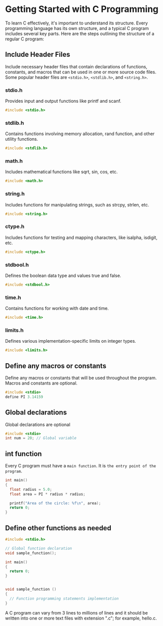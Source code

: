 # Getting Started with C Programming

To learn C effectively, it's important to understand its structure. Every programming language has its own structure, and a typical C program includes several key parts. Here are the steps outlining the structure of a regular C program:

## Include Header Files

Include necessary header files that contain declarations of functions, constants, and macros that can be used in one or more source code files.
Some popular header files are `<stdio.h>`, `<stdlib.h>`, and `<string.h>`.

### stdio.h

Provides input and output functions like printf and scanf.

```c
#include <stdio.h>
```

### stdlib.h

Contains functions involving memory allocation, rand function, and other utility functions.

```c
#include <stdlib.h>
```

### math.h

Includes mathematical functions like sqrt, sin, cos, etc.

```c
#include <math.h>
```

### string.h

Includes functions for manipulating strings, such as strcpy, strlen, etc.

```c
#include <string.h>
```

### ctype.h

Includes functions for testing and mapping characters, like isalpha, isdigit, etc.

```c
#include <ctype.h>
```

### stdbool.h

Defines the boolean data type and values true and false.

```c
#include <stdbool.h>
```

### time.h

Contains functions for working with date and time.

```c
#include <time.h>
```

### limits.h

Defines various implementation-specific limits on integer types.

```c
#include <limits.h>
```

## Define any macros or constants

Define any macros or constants that will be used throughout the program. Macros and constants are optional.

```c
#include <stdio>
define PI 3.14159
```

## Global declarations

Global declarations are optional

```c
#include <stdio>
int num = 20; // Global variable

```

## int function

Every C program must have a `main function`. It is `the entry point of the program`.

```c
int main()
{
  float radius = 5.0;
  float area = PI * radius * radius;

  printf("Area of the circle: %f\n", area);
  return 0;
}

```

## Define other functions as needed

```c
#include <stdio.h>

// Global function declaration
void sample_function();

int main()
{
  return 0;
}


void sample_function ()
{
  // Function programming statements implementation
}
```

A C program can vary from 3 lines to millions of lines and it should be written into one or more text files with extension ".c";
for example, hello.c.
